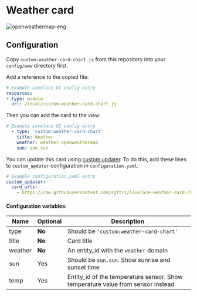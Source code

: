 # Weather card

![openweathermap-eng](https://user-images.githubusercontent.com/33804747/50649716-d987f880-0fa8-11e9-9608-93aa8b2857f4.png)

## Configuration

Copy `custom-weather-card-chart.js` from this repository into your `config/www` directory first.

Add a reference to the copied file:
```yaml
# Example Lovelace UI config entry
resources:
- type: module
  url: /local/custom-weather-card-chart.js
```
Then you can add the card to the view:
```yaml
# Example Lovelace UI config entry
  - type: 'custom:weather-card-chart'
    title: Weather
    weather: weather.openweathermap
    sun: sun.sun
```
You can update this card using [custom updater](https://github.com/custom-components/custom_updater). To do this, add these lines to `custom_updater` configuration in `configuration.yaml`:
```yaml
# Example configuration.yaml entry
custom_updater:
  card_urls:
    - https://raw.githubusercontent.com/sgttrs/lovelace-weather-card-chart/master/custom-updater.json
```

#### Configuration variables:

| Name    | Optional | Description                                                                     |
| ------- | -------- | ------------------------------------------------------------------------------- |
| type    | **No**   | Should be `'custom:weather-card-chart'`                                         |
| title   | **No**   | Card title                                                                      |
| weather | **No**   | An entity_id with the `weather` domain                                          |
| sun     | Yes      | Should be `sun.sun`. Show sunrise and sunset time                               |
| temp    | Yes      | Entity_id of the temperature sensor. Show temperature value from sensor instead |
